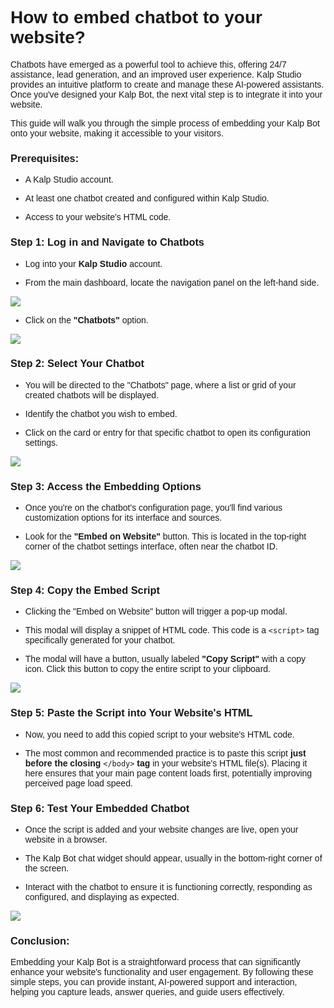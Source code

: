 <style>  body { font-family: "Source Sans 3", sans-serif!important; }</style>

<link  href="https://fonts.googleapis.com/css2?family=Source+Sans+3:ital,wght@0,200..900;1,200..900&display=swap"  rel="stylesheet">  <link  rel="stylesheet"  href="https://fonts.googleapis.com/icon?family=Material+Icons">

# How to embed chatbot to your website?

Chatbots have emerged as a powerful tool to achieve this, offering 24/7 assistance, lead generation, and an improved user experience. Kalp Studio provides an intuitive platform to create and manage these AI-powered assistants. Once you've designed your Kalp Bot, the next vital step is to integrate it into your website.

This guide will walk you through the simple process of embedding your Kalp Bot onto your website, making it accessible to your visitors.

### Prerequisites:

-   A Kalp Studio account.
    
-   At least one chatbot created and configured within Kalp Studio.
    
-   Access to your website's HTML code.
    

### **Step 1: Log in and Navigate to Chatbots**

-   Log into your **Kalp Studio** account.
    
-   From the main dashboard, locate the navigation panel on the left-hand side.
    


![](https://doc-images-kalp-studio.s3.ap-south-1.amazonaws.com/embedchatbot/ec1.png)

-   Click on the **"Chatbots"** option.
    



![](https://doc-images-kalp-studio.s3.ap-south-1.amazonaws.com/embedchatbot/ec2.png)

### **Step 2: Select Your Chatbot**

-   You will be directed to the "Chatbots" page, where a list or grid of your created chatbots will be displayed.
    
-   Identify the chatbot you wish to embed.
    
-   Click on the card or entry for that specific chatbot to open its configuration settings.
    



![](https://doc-images-kalp-studio.s3.ap-south-1.amazonaws.com/embedchatbot/ec3.png)

### **Step 3: Access the Embedding Options**

-   Once you're on the chatbot's configuration page, you'll find various customization options for its interface and sources.
    
-   Look for the **"Embed on Website"** button. This is located in the top-right corner of the chatbot settings interface, often near the chatbot ID.
    



![](https://doc-images-kalp-studio.s3.ap-south-1.amazonaws.com/embedchatbot/ec4.png)

### **Step 4: Copy the Embed Script**

-   Clicking the "Embed on Website" button will trigger a pop-up modal.
    
-   This modal will display a snippet of HTML code. This code is a `<script>` tag specifically generated for your chatbot.
    
-   The modal will have a button, usually labeled **"Copy Script"** with a copy icon. Click this button to copy the entire script to your clipboard.
    


![](https://doc-images-kalp-studio.s3.ap-south-1.amazonaws.com/embedchatbot/ec5.png)

### **Step 5: Paste the Script into Your Website's HTML**

-   Now, you need to add this copied script to your website's HTML code.
    
-   The most common and recommended practice is to paste this script **just before the closing** `</body>` **tag** in your website's HTML file(s). Placing it here ensures that your main page content loads first, potentially improving perceived page load speed.
    

### **Step 6: Test Your Embedded Chatbot**

-   Once the script is added and your website changes are live, open your website in a browser.
    
-   The Kalp Bot chat widget should appear, usually in the bottom-right corner of the screen.
    
-   Interact with the chatbot to ensure it is functioning correctly, responding as configured, and displaying as expected.
    

![](https://doc-images-kalp-studio.s3.ap-south-1.amazonaws.com/embedchatbot/ec6.png)

### Conclusion:

Embedding your Kalp Bot is a straightforward process that can significantly enhance your website's functionality and user engagement. By following these simple steps, you can provide instant, AI-powered support and interaction, helping you capture leads, answer queries, and guide users effectively.